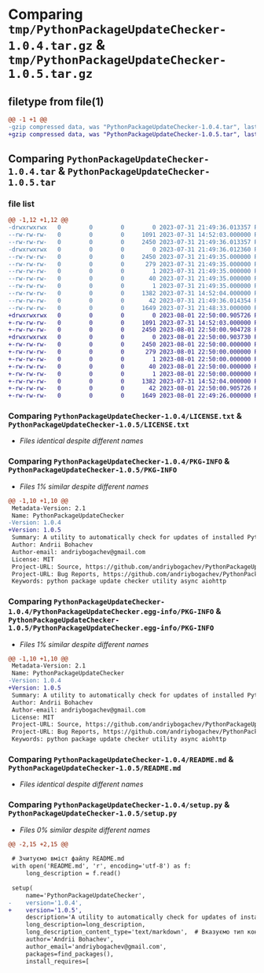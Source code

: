 # Comparing `tmp/PythonPackageUpdateChecker-1.0.4.tar.gz` & `tmp/PythonPackageUpdateChecker-1.0.5.tar.gz`

## filetype from file(1)

```diff
@@ -1 +1 @@
-gzip compressed data, was "PythonPackageUpdateChecker-1.0.4.tar", last modified: Mon Jul 31 21:49:36 2023, max compression
+gzip compressed data, was "PythonPackageUpdateChecker-1.0.5.tar", last modified: Tue Aug  1 22:50:00 2023, max compression
```

## Comparing `PythonPackageUpdateChecker-1.0.4.tar` & `PythonPackageUpdateChecker-1.0.5.tar`

### file list

```diff
@@ -1,12 +1,12 @@
-drwxrwxrwx   0        0        0        0 2023-07-31 21:49:36.013357 PythonPackageUpdateChecker-1.0.4/
--rw-rw-rw-   0        0        0     1091 2023-07-31 14:52:03.000000 PythonPackageUpdateChecker-1.0.4/LICENSE.txt
--rw-rw-rw-   0        0        0     2450 2023-07-31 21:49:36.013357 PythonPackageUpdateChecker-1.0.4/PKG-INFO
-drwxrwxrwx   0        0        0        0 2023-07-31 21:49:36.012360 PythonPackageUpdateChecker-1.0.4/PythonPackageUpdateChecker.egg-info/
--rw-rw-rw-   0        0        0     2450 2023-07-31 21:49:35.000000 PythonPackageUpdateChecker-1.0.4/PythonPackageUpdateChecker.egg-info/PKG-INFO
--rw-rw-rw-   0        0        0      279 2023-07-31 21:49:35.000000 PythonPackageUpdateChecker-1.0.4/PythonPackageUpdateChecker.egg-info/SOURCES.txt
--rw-rw-rw-   0        0        0        1 2023-07-31 21:49:35.000000 PythonPackageUpdateChecker-1.0.4/PythonPackageUpdateChecker.egg-info/dependency_links.txt
--rw-rw-rw-   0        0        0       40 2023-07-31 21:49:35.000000 PythonPackageUpdateChecker-1.0.4/PythonPackageUpdateChecker.egg-info/requires.txt
--rw-rw-rw-   0        0        0        1 2023-07-31 21:49:35.000000 PythonPackageUpdateChecker-1.0.4/PythonPackageUpdateChecker.egg-info/top_level.txt
--rw-rw-rw-   0        0        0     1382 2023-07-31 14:52:04.000000 PythonPackageUpdateChecker-1.0.4/README.md
--rw-rw-rw-   0        0        0       42 2023-07-31 21:49:36.014354 PythonPackageUpdateChecker-1.0.4/setup.cfg
--rw-rw-rw-   0        0        0     1649 2023-07-31 21:48:33.000000 PythonPackageUpdateChecker-1.0.4/setup.py
+drwxrwxrwx   0        0        0        0 2023-08-01 22:50:00.905726 PythonPackageUpdateChecker-1.0.5/
+-rw-rw-rw-   0        0        0     1091 2023-07-31 14:52:03.000000 PythonPackageUpdateChecker-1.0.5/LICENSE.txt
+-rw-rw-rw-   0        0        0     2450 2023-08-01 22:50:00.904728 PythonPackageUpdateChecker-1.0.5/PKG-INFO
+drwxrwxrwx   0        0        0        0 2023-08-01 22:50:00.903730 PythonPackageUpdateChecker-1.0.5/PythonPackageUpdateChecker.egg-info/
+-rw-rw-rw-   0        0        0     2450 2023-08-01 22:50:00.000000 PythonPackageUpdateChecker-1.0.5/PythonPackageUpdateChecker.egg-info/PKG-INFO
+-rw-rw-rw-   0        0        0      279 2023-08-01 22:50:00.000000 PythonPackageUpdateChecker-1.0.5/PythonPackageUpdateChecker.egg-info/SOURCES.txt
+-rw-rw-rw-   0        0        0        1 2023-08-01 22:50:00.000000 PythonPackageUpdateChecker-1.0.5/PythonPackageUpdateChecker.egg-info/dependency_links.txt
+-rw-rw-rw-   0        0        0       40 2023-08-01 22:50:00.000000 PythonPackageUpdateChecker-1.0.5/PythonPackageUpdateChecker.egg-info/requires.txt
+-rw-rw-rw-   0        0        0        1 2023-08-01 22:50:00.000000 PythonPackageUpdateChecker-1.0.5/PythonPackageUpdateChecker.egg-info/top_level.txt
+-rw-rw-rw-   0        0        0     1382 2023-07-31 14:52:04.000000 PythonPackageUpdateChecker-1.0.5/README.md
+-rw-rw-rw-   0        0        0       42 2023-08-01 22:50:00.905726 PythonPackageUpdateChecker-1.0.5/setup.cfg
+-rw-rw-rw-   0        0        0     1649 2023-08-01 22:49:26.000000 PythonPackageUpdateChecker-1.0.5/setup.py
```

### Comparing `PythonPackageUpdateChecker-1.0.4/LICENSE.txt` & `PythonPackageUpdateChecker-1.0.5/LICENSE.txt`

 * *Files identical despite different names*

### Comparing `PythonPackageUpdateChecker-1.0.4/PKG-INFO` & `PythonPackageUpdateChecker-1.0.5/PKG-INFO`

 * *Files 1% similar despite different names*

```diff
@@ -1,10 +1,10 @@
 Metadata-Version: 2.1
 Name: PythonPackageUpdateChecker
-Version: 1.0.4
+Version: 1.0.5
 Summary: A utility to automatically check for updates of installed Python packages and update them to the latest versions.
 Author: Andrii Bohachev
 Author-email: andriybogachev@gmail.com
 License: MIT
 Project-URL: Source, https://github.com/andriybogachev/PythonPackageUpdateChecker
 Project-URL: Bug Reports, https://github.com/andriybogachev/PythonPackageUpdateChecker/issues
 Keywords: python package update checker utility async aiohttp
```

### Comparing `PythonPackageUpdateChecker-1.0.4/PythonPackageUpdateChecker.egg-info/PKG-INFO` & `PythonPackageUpdateChecker-1.0.5/PythonPackageUpdateChecker.egg-info/PKG-INFO`

 * *Files 1% similar despite different names*

```diff
@@ -1,10 +1,10 @@
 Metadata-Version: 2.1
 Name: PythonPackageUpdateChecker
-Version: 1.0.4
+Version: 1.0.5
 Summary: A utility to automatically check for updates of installed Python packages and update them to the latest versions.
 Author: Andrii Bohachev
 Author-email: andriybogachev@gmail.com
 License: MIT
 Project-URL: Source, https://github.com/andriybogachev/PythonPackageUpdateChecker
 Project-URL: Bug Reports, https://github.com/andriybogachev/PythonPackageUpdateChecker/issues
 Keywords: python package update checker utility async aiohttp
```

### Comparing `PythonPackageUpdateChecker-1.0.4/README.md` & `PythonPackageUpdateChecker-1.0.5/README.md`

 * *Files identical despite different names*

### Comparing `PythonPackageUpdateChecker-1.0.4/setup.py` & `PythonPackageUpdateChecker-1.0.5/setup.py`

 * *Files 0% similar despite different names*

```diff
@@ -2,15 +2,15 @@
 
 # Зчитуємо вміст файлу README.md
 with open('README.md', 'r', encoding='utf-8') as f:
     long_description = f.read()
 
 setup(
     name='PythonPackageUpdateChecker',
-    version='1.0.4',
+    version='1.0.5',
     description='A utility to automatically check for updates of installed Python packages and update them to the latest versions.',
     long_description=long_description,
     long_description_content_type='text/markdown',  # Вказуємо тип контенту для README.md
     author='Andrii Bohachev',
     author_email='andriybogachev@gmail.com',
     packages=find_packages(),
     install_requires=[
```

